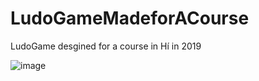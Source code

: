 # LudoGameMadeforACourse
LudoGame desgined for a course in Hí in 2019



![image](https://github.com/bryndisrosa97/LudoGameMadeforACourse/assets/61384036/708e44b2-7c43-4d22-9660-87752b258907)
